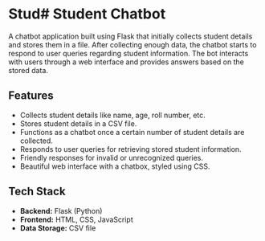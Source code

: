 # Stud# Student Chatbot

A chatbot application built using Flask that initially collects student details and stores them in a file. After collecting enough data, the chatbot starts to respond to user queries regarding student information. The bot interacts with users through a web interface and provides answers based on the stored data.

## Features

- Collects student details like name, age, roll number, etc.
- Stores student details in a CSV file.
- Functions as a chatbot once a certain number of student details are collected.
- Responds to user queries for retrieving stored student information.
- Friendly responses for invalid or unrecognized queries.
- Beautiful web interface with a chatbox, styled using CSS.

## Tech Stack

- **Backend:** Flask (Python)
- **Frontend:** HTML, CSS, JavaScript
- **Data Storage:** CSV file


